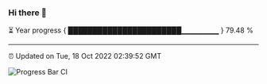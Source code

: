 ### Hi there 👋

⏳ Year progress { ███████████████████████▁▁▁▁▁▁▁ } 79.48 %

---

⏰ Updated on Tue, 18 Oct 2022 02:39:52 GMT

![Progress Bar CI](https://github.com/ZhaoGui/ZhaoGui/workflows/Progress%20Bar%20CI/badge.svg)
